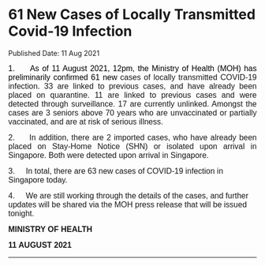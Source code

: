 <html>
    <meta http-equiv="Content-Type" content="text/html; charset=utf-8"/>
    <meta charset="utf-8"/>
    <title>61 New Cases of Locally Transmitted Covid-19 Infection</title>
    <body><h1>61 New Cases of Locally Transmitted Covid-19 Infection</h1>
    <p>Published Date: 11 Aug 2021</p> <p style="text-align: justify;"><span style="font-size: 16px; font-family: Arial;"><span><span><span style="color: black;">1.&nbsp; &nbsp; &nbsp;As of 11 August 2021, 12pm, the Ministry of Health (MOH) has preliminarily confirmed 61 new </span></span></span></span><span style="font-size: 16px; font-family: Arial;"><span><span><span>cases of locally transmitted COVID-19 infection. 33 are <span class="bumpedfont15">linked to previous cases, and have already been placed on quarantine. 11 are linked to previous cases and were detected through surveillance. 17 are currently unlinked. Amongst the cases are 3 seniors above 70 years who are unvaccinated or partially vaccinated, and are at risk of serious illness.</span></span></span></span></span></p> <p style="text-align: justify;"><span style="font-size: 16px; font-family: Arial;"><span><span><span>2.&nbsp; &nbsp; &nbsp;</span></span></span></span><span style="text-align: left; font-size: 16px; font-family: Arial;">In addition, there are 2 imported cases, who have already been placed on Stay-Home Notice (SHN) or isolated </span><span style="text-align: left; font-size: 16px; font-family: Arial;">upon arrival in Singapore</span><span style="text-align: left; font-size: 16px; font-family: Arial;">. Both were detected upon arrival in Singapore.</span></p><p><p><span style="font-size: 16px; font-family: Arial;"><span>3.&nbsp; &nbsp; &nbsp;</span></span><span style="font-family: Arial; font-size: 16px;">In total, there are 63 new cases of COVID-19 infection in Singapore today.</span></p></p><p><p><span style="font-size: 16px; font-family: Arial;"><span>4.&nbsp; &nbsp; &nbsp;</span></span><span style="font-family: Arial; font-size: 16px;">We are still working through the details of the cases, and further updates will be shared via the MOH press release that will be issued tonight.</span><span style="font-family: Arial; font-size: 16px; text-align: justify;"></span></p></p> <div style="padding: 0in 0in 1pt; border-top: none; border-right: none; border-bottom-width: 1pt; border-bottom-style: solid; border-left: none;"> <p style="padding: 0in; border: none;"><span style="font-size: 16px; font-family: Arial;"><strong>MINISTRY OF HEALTH</strong></span></p> <p style="padding: 0in; border: none;"><span style="font-size: 16px; font-family: Arial;"><strong>11 AUGUST 2021</strong></span></p> </div></body>
</html>